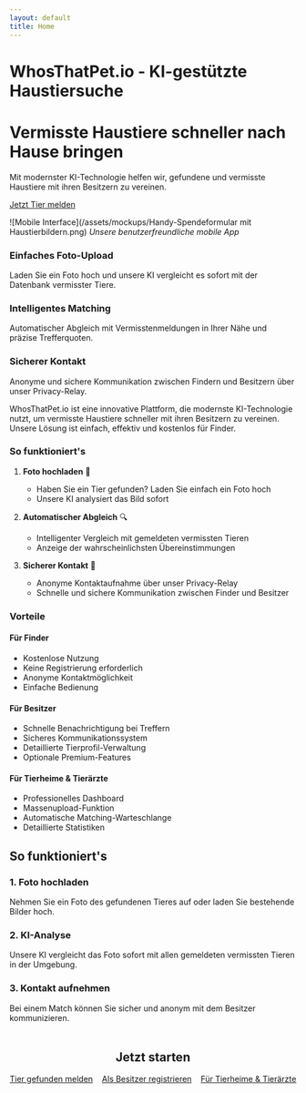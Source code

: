 ```yaml
---
layout: default
title: Home
---
```


# WhosThatPet.io - KI-gestützte Haustiersuche

<div class="hero">
    <h1>Vermisste Haustiere schneller nach Hause bringen</h1>
    <p>Mit modernster KI-Technologie helfen wir, gefundene und vermisste Haustiere mit ihren Besitzern zu vereinen.</p>
    <a href="#start" class="btn btn-primary">Jetzt Tier melden</a>
</div>

![Mobile Interface](/assets/mockups/Handy-Spendeformular mit Haustierbildern.png)
*Unsere benutzerfreundliche mobile App*

<div class="feature-grid">
    <div class="feature-card">
        <i class="fas fa-camera"></i>
        <h3>Einfaches Foto-Upload</h3>
        <p>Laden Sie ein Foto hoch und unsere KI vergleicht es sofort mit der Datenbank vermisster Tiere.</p>
    </div>
    <div class="feature-card">
        <i class="fas fa-map-marker-alt"></i>
        <h3>Intelligentes Matching</h3>
        <p>Automatischer Abgleich mit Vermisstenmeldungen in Ihrer Nähe und präzise Trefferquoten.</p>
    </div>
    <div class="feature-card">
        <i class="fas fa-shield-alt"></i>
        <h3>Sicherer Kontakt</h3>
        <p>Anonyme und sichere Kommunikation zwischen Findern und Besitzern über unser Privacy-Relay.</p>
    </div>
</div>

WhosThatPet.io ist eine innovative Plattform, die modernste KI-Technologie nutzt, um vermisste Haustiere schneller mit ihren Besitzern zu vereinen. Unsere Lösung ist einfach, effektiv und kostenlos für Finder.

### So funktioniert's

1. **Foto hochladen** 🐾
   - Haben Sie ein Tier gefunden? Laden Sie einfach ein Foto hoch
   - Unsere KI analysiert das Bild sofort

2. **Automatischer Abgleich** 🔍
   - Intelligenter Vergleich mit gemeldeten vermissten Tieren
   - Anzeige der wahrscheinlichsten Übereinstimmungen

3. **Sicherer Kontakt** 💌
   - Anonyme Kontaktaufnahme über unser Privacy-Relay
   - Schnelle und sichere Kommunikation zwischen Finder und Besitzer

### Vorteile

#### Für Finder
- Kostenlose Nutzung
- Keine Registrierung erforderlich
- Anonyme Kontaktmöglichkeit
- Einfache Bedienung

#### Für Besitzer
- Schnelle Benachrichtigung bei Treffern
- Sicheres Kommunikationssystem
- Detaillierte Tierprofil-Verwaltung
- Optionale Premium-Features

#### Für Tierheime & Tierärzte
- Professionelles Dashboard
- Massenupload-Funktion
- Automatische Matching-Warteschlange
- Detaillierte Statistiken

## So funktioniert's

<div class="timeline">
    <div class="timeline-item">
        <div class="timeline-content">
            <h3><i class="fas fa-upload"></i> 1. Foto hochladen</h3>
            <p>Nehmen Sie ein Foto des gefundenen Tieres auf oder laden Sie bestehende Bilder hoch.</p>
        </div>
    </div>
    <div class="timeline-item">
        <div class="timeline-content">
            <h3><i class="fas fa-search"></i> 2. KI-Analyse</h3>
            <p>Unsere KI vergleicht das Foto sofort mit allen gemeldeten vermissten Tieren in der Umgebung.</p>
        </div>
    </div>
    <div class="timeline-item">
        <div class="timeline-content">
            <h3><i class="fas fa-comments"></i> 3. Kontakt aufnehmen</h3>
            <p>Bei einem Match können Sie sicher und anonym mit dem Besitzer kommunizieren.</p>
        </div>
    </div>
</div>

<div style="text-align: center; margin-top: 3rem;">
    <h2 id="start">Jetzt starten</h2>
    <div style="display: flex; gap: 1rem; justify-content: center; flex-wrap: wrap;">
        <a href="/finder" class="btn btn-primary">
            <i class="fas fa-paw"></i> Tier gefunden melden
        </a>
        <a href="/register" class="btn btn-primary">
            <i class="fas fa-user-plus"></i> Als Besitzer registrieren
        </a>
        <a href="/business" class="btn btn-primary">
            <i class="fas fa-building"></i> Für Tierheime & Tierärzte
        </a>
    </div>
</div>
